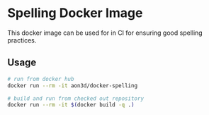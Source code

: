# Spelling Docker Image

This docker image can be used for in CI for ensuring good spelling practices.

## Usage

```bash
# run from docker hub
docker run --rm -it aon3d/docker-spelling

# build and run from checked out repository
docker run --rm -it $(docker build -q .)
```
